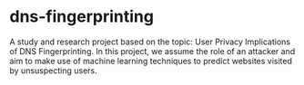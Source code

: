 # dns-fingerprinting
A study and research project based on the topic: User Privacy Implications of DNS Fingerprinting. In this project, we assume the role of an attacker and aim to make use of machine learning techniques to predict websites visited by unsuspecting users. 
